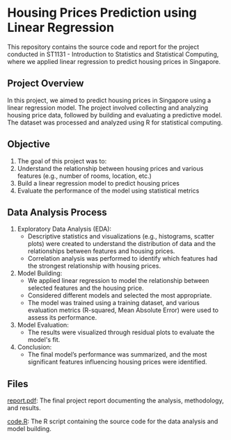 # Housing Prices Prediction using Linear Regression
This repository contains the source code and report for the project conducted in ST1131 - Introduction to Statistics and Statistical Computing, where we applied linear regression to predict housing prices in Singapore.

## Project Overview
In this project, we aimed to predict housing prices in Singapore using a linear regression model. The project involved collecting and analyzing housing price data, followed by building and evaluating a predictive model. The dataset was processed and analyzed using R for statistical computing.

## Objective

1. The goal of this project was to:
2. Understand the relationship between housing prices and various features (e.g., number of rooms, location, etc.)
3. Build a linear regression model to predict housing prices
4. Evaluate the performance of the model using statistical metrics

## Data Analysis Process
1. Exploratory Data Analysis (EDA):
    - Descriptive statistics and visualizations (e.g., histograms, scatter plots) were created to understand the distribution of data and the relationships between features and housing prices.
    - Correlation analysis was performed to identify which features had the strongest relationship with housing prices.
2. Model Building:
    - We applied linear regression to model the relationship between selected features and the housing price.
    - Considered different models and selected the most appropriate.
    - The model was trained using a training dataset, and various evaluation metrics (R-squared, Mean Absolute Error) were used to assess its performance.
3. Model Evaluation:
    - The results were visualized through residual plots to evaluate the model's fit.
4. Conclusion:
    - The final model’s performance was summarized, and the most significant features influencing housing prices were identified.

## Files
[report.pdf](report.pdf): The final project report documenting the analysis, methodology, and results.

[code.R](code.R): The R script containing the source code for the data analysis and model building.
